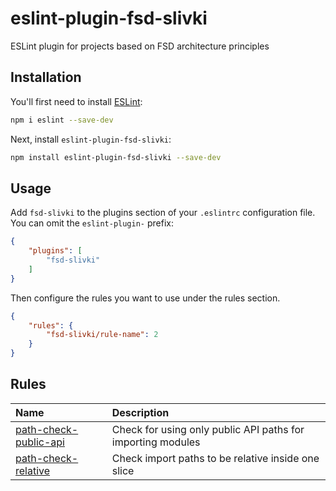 # eslint-plugin-fsd-slivki

ESLint plugin for projects based on FSD architecture principles

## Installation

You'll first need to install [ESLint](https://eslint.org/):

```sh
npm i eslint --save-dev
```

Next, install `eslint-plugin-fsd-slivki`:

```sh
npm install eslint-plugin-fsd-slivki --save-dev
```

## Usage

Add `fsd-slivki` to the plugins section of your `.eslintrc` configuration file. You can omit the `eslint-plugin-` prefix:

```json
{
    "plugins": [
        "fsd-slivki"
    ]
}
```


Then configure the rules you want to use under the rules section.

```json
{
    "rules": {
        "fsd-slivki/rule-name": 2
    }
}
```

## Rules

<!-- begin auto-generated rules list -->

| Name                                                         | Description                                                 |
| :----------------------------------------------------------- | :---------------------------------------------------------- |
| [path-check-public-api](docs/rules/path-check-public-api.md) | Check for using only public API paths for importing modules |
| [path-check-relative](docs/rules/path-check-relative.md)     | Check import paths to be relative inside one slice          |

<!-- end auto-generated rules list -->


